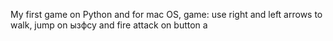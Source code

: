 My first game on Python and for mac OS, game: use right and left arrows to walk, jump on ызфсу and fire attack on button a
